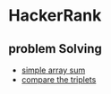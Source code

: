 # HackerRank

## problem Solving
- [simple array sum](submissions/problem_solving/simple_array_sum)
- [compare the triplets](submissions/problem_solving/compare_the_triplets)



